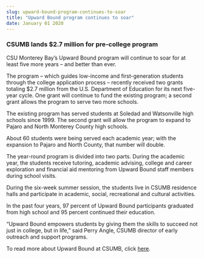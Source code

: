 ```yaml
---
slug: upward-bound-program-continues-to-soar
title: "Upward Bound program continues to soar"
date: January 01 2020
---
```


 
<h3>CSUMB lands $2.7 million for pre-college program</h3>
<p>
  CSU Monterey Bay’s Upward Bound program will continue to soar for at least
  five more years – and better than ever.
</p>
<p>
  The program – which guides low-income and first-generation students through
  the college application process – recently received two grants totaling $2.7
  million from the U.S. Department of Education for its next five-year cycle.
  One grant will continue to fund the existing program; a second grant allows
  the program to serve two more schools.
</p>
<p>
  The existing program has served students at Soledad and Watsonville high
  schools since 1999. The second grant will allow the program to expand to
  Pajaro and North Monterey County high schools.
</p>
<p>
  About 60 students were being served each academic year; with the expansion to
  Pajaro and North County, that number will double.
</p>
<p>
  The year-round program is divided into two parts. During the academic year,
  the students receive tutoring, academic advising, college and career
  exploration and financial aid mentoring from Upward Bound staff members during
  school visits.
</p>
<p>
  During the six-week summer session, the students live in CSUMB residence halls
  and participate in academic, social, recreational and cultural activities.
</p>
<p>
  In the past four years, 97 percent of Upward Bound participants graduated from
  high school and 95 percent continued their education.
</p>
<p>
  “Upward Bound empowers students by giving them the skills to succeed not just
  in college, but in life,” said Perry Angle, CSUMB director of early outreach
  and support programs.
</p>
<p>
  To read more about Upward Bound at CSUMB, click
  <a href="https://eosp.csumb.edu/upward-bound">here</a>.
</p>
 
